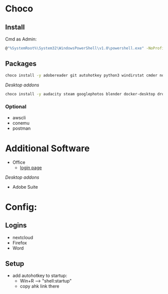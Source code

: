 # Choco

## Install

Cmd as Admin:
```bash
@"%SystemRoot%\System32\WindowsPowerShell\v1.0\powershell.exe" -NoProfile -InputFormat None -ExecutionPolicy Bypass -Command "iex ((New-Object System.Net.WebClient).DownloadString('https://chocolatey.org/install.ps1'))" && SET "PATH=%PATH%;%ALLUSERSPROFILE%\chocolatey\bin"
```

## Packages

```bash
choco install -y adobereader git autohotkey python3 windirstat cmder notepadplusplus irfanview 7zip nextcloud-client everything vlc chrome firefox sharex vscode jdk8
```

*Desktop addons*

```bash
choco install -y audacity steam googlephotos blender docker-desktop dropbox duplicati epicgameslauncher handbrake mumble putty spotify zotero nvidia-display-driver
```


### Optional
- awscli
- conemu
- postman

# Additional Software

- Office
    - [login page](https://login.microsoftonline.com)

*Desktop addons*
- Adobe Suite

# Config:

## Logins
- nextcloud
- Firefox
- Word

## Setup
- add autohotkey to startup:
    - Win+R --> "shell:startup"
    - copy ahk link there

